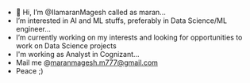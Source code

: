 - 👋 Hi, I’m @IlamaranMagesh called as maran...
- I’m interested in AI and  ML stuffs, preferably in Data Science/ML engineer...
- I’m currently working on my interests and looking for opportunities to work on Data Science projects
- I'm working as Analyst in Cognizant...
- Mail me @maranmagesh.m777@gmail.com
- Peace ;)

<!---
IlamaranMagesh/IlamaranMagesh is a ✨ special ✨ repository because its `README.md` (this file) appears on your GitHub profile.
You can click the Preview link to take a look at your changes.
--->
